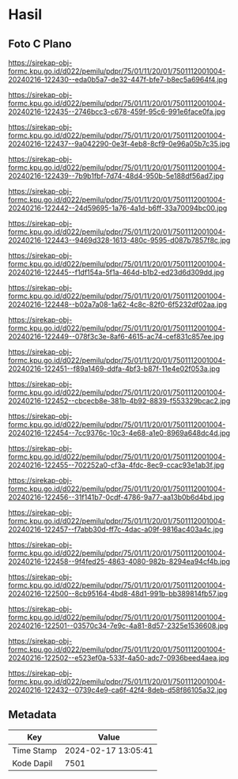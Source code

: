 # Hasil

## Foto C Plano

https://sirekap-obj-formc.kpu.go.id/d022/pemilu/pdpr/75/01/11/20/01/7501112001004-20240216-122430--eda0b5a7-de32-447f-bfe7-b8ec5a6964f4.jpg

https://sirekap-obj-formc.kpu.go.id/d022/pemilu/pdpr/75/01/11/20/01/7501112001004-20240216-122435--2746bcc3-c678-459f-95c6-991e6face0fa.jpg

https://sirekap-obj-formc.kpu.go.id/d022/pemilu/pdpr/75/01/11/20/01/7501112001004-20240216-122437--9a042290-0e3f-4eb8-8cf9-0e96a05b7c35.jpg

https://sirekap-obj-formc.kpu.go.id/d022/pemilu/pdpr/75/01/11/20/01/7501112001004-20240216-122439--7b9b1fbf-7d74-48d4-950b-5e188df56ad7.jpg

https://sirekap-obj-formc.kpu.go.id/d022/pemilu/pdpr/75/01/11/20/01/7501112001004-20240216-122442--24d59695-1a76-4a1d-b6ff-33a70094bc00.jpg

https://sirekap-obj-formc.kpu.go.id/d022/pemilu/pdpr/75/01/11/20/01/7501112001004-20240216-122443--9469d328-1613-480c-9595-d087b7857f8c.jpg

https://sirekap-obj-formc.kpu.go.id/d022/pemilu/pdpr/75/01/11/20/01/7501112001004-20240216-122445--f1df154a-5f1a-464d-b1b2-ed23d6d309dd.jpg

https://sirekap-obj-formc.kpu.go.id/d022/pemilu/pdpr/75/01/11/20/01/7501112001004-20240216-122448--b02a7a08-1a62-4c8c-82f0-6f5232df02aa.jpg

https://sirekap-obj-formc.kpu.go.id/d022/pemilu/pdpr/75/01/11/20/01/7501112001004-20240216-122449--078f3c3e-8af6-4615-ac74-cef831c857ee.jpg

https://sirekap-obj-formc.kpu.go.id/d022/pemilu/pdpr/75/01/11/20/01/7501112001004-20240216-122451--f89a1469-ddfa-4bf3-b87f-11e4e02f053a.jpg

https://sirekap-obj-formc.kpu.go.id/d022/pemilu/pdpr/75/01/11/20/01/7501112001004-20240216-122452--cbcecb8e-381b-4b92-8839-f553329bcac2.jpg

https://sirekap-obj-formc.kpu.go.id/d022/pemilu/pdpr/75/01/11/20/01/7501112001004-20240216-122454--7cc9376c-10c3-4e68-a1e0-8969a648dc4d.jpg

https://sirekap-obj-formc.kpu.go.id/d022/pemilu/pdpr/75/01/11/20/01/7501112001004-20240216-122455--702252a0-cf3a-4fdc-8ec9-ccac93e1ab3f.jpg

https://sirekap-obj-formc.kpu.go.id/d022/pemilu/pdpr/75/01/11/20/01/7501112001004-20240216-122456--31f141b7-0cdf-4786-9a77-aa13b0b6d4bd.jpg

https://sirekap-obj-formc.kpu.go.id/d022/pemilu/pdpr/75/01/11/20/01/7501112001004-20240216-122457--f7abb30d-ff7c-4dac-a09f-9816ac403a4c.jpg

https://sirekap-obj-formc.kpu.go.id/d022/pemilu/pdpr/75/01/11/20/01/7501112001004-20240216-122458--9f4fed25-4863-4080-982b-8294ea94cf4b.jpg

https://sirekap-obj-formc.kpu.go.id/d022/pemilu/pdpr/75/01/11/20/01/7501112001004-20240216-122500--8cb95164-4bd8-48d1-991b-bb389814fb57.jpg

https://sirekap-obj-formc.kpu.go.id/d022/pemilu/pdpr/75/01/11/20/01/7501112001004-20240216-122501--03570c34-7e9c-4a81-8d57-2325e1536608.jpg

https://sirekap-obj-formc.kpu.go.id/d022/pemilu/pdpr/75/01/11/20/01/7501112001004-20240216-122502--e523ef0a-533f-4a50-adc7-0936beed4aea.jpg

https://sirekap-obj-formc.kpu.go.id/d022/pemilu/pdpr/75/01/11/20/01/7501112001004-20240216-122432--0739c4e9-ca6f-42f4-8deb-d58f86105a32.jpg


## Metadata

| Key        | Value               |
| ---------- | ------------------- |
| Time Stamp | 2024-02-17 13:05:41 |
| Kode Dapil | 7501                |



